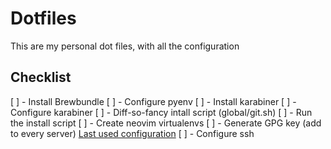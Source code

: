 Dotfiles
========

This are my personal dot files, with all the configuration


## Checklist

[ ] - Install Brewbundle
[ ] - Configure pyenv
[ ] - Install karabiner
[ ] - Configure karabiner
[ ] - Diff-so-fancy intall script (global/git.sh)
[ ] - Run the install  script
[ ] - Create neovim virtualenvs
[ ] - Generate GPG key (add to every server) [Last used configuration](https://gist.github.com/troyfontaine/18c9146295168ee9ca2b30c00bd1b41e)
[ ] - Configure ssh
